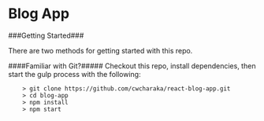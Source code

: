 # Blog App



###Getting Started###

There are two methods for getting started with this repo.

####Familiar with Git?#####
Checkout this repo, install dependencies, then start the gulp process with the following:

```
	> git clone https://github.com/cwcharaka/react-blog-app.git 
	> cd blog-app
	> npm install
	> npm start
```
